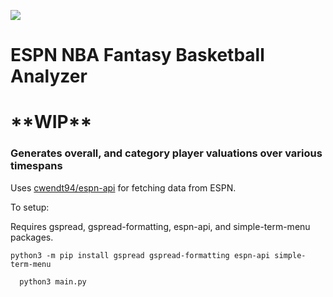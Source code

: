 <a target="_blank" href="https://www.python.org/downloads/" title="Python version"><img src="https://img.shields.io/badge/pthon-%3E=_3.8-teal.svg"></a>

# ESPN NBA Fantasy Basketball Analyzer

# \*\*WIP\*\*

### Generates overall, and category player valuations over various timespans

Uses [cwendt94/espn-api](https://github.com/cwendt94/espn-api) for fetching data from ESPN.

To setup:

Requires gspread, gspread-formatting, espn-api, and simple-term-menu packages.

```
python3 -m pip install gspread gspread-formatting espn-api simple-term-menu
```

```
  python3 main.py
```
